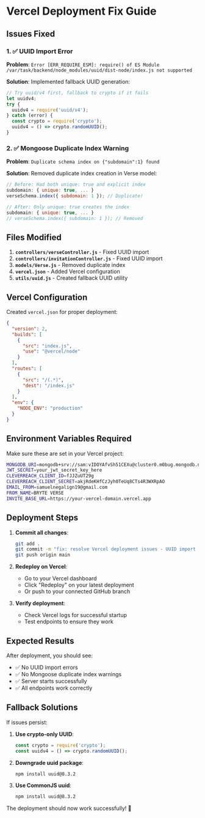 # Vercel Deployment Fix Guide

## Issues Fixed

### 1. ✅ UUID Import Error
**Problem**: `Error [ERR_REQUIRE_ESM]: require() of ES Module /var/task/backend/node_modules/uuid/dist-node/index.js not supported`

**Solution**: Implemented fallback UUID generation:
```javascript
// Try uuid/v4 first, fallback to crypto if it fails
let uuidv4;
try {
  uuidv4 = require('uuid/v4');
} catch (error) {
  const crypto = require('crypto');
  uuidv4 = () => crypto.randomUUID();
}
```

### 2. ✅ Mongoose Duplicate Index Warning
**Problem**: `Duplicate schema index on {"subdomain":1} found`

**Solution**: Removed duplicate index creation in Verse model:
```javascript
// Before: Had both unique: true and explicit index
subdomain: { unique: true, ... }
verseSchema.index({ subdomain: 1 }); // Duplicate!

// After: Only unique: true creates the index
subdomain: { unique: true, ... }
// verseSchema.index({ subdomain: 1 }); // Removed
```

## Files Modified

1. **`controllers/verseController.js`** - Fixed UUID import
2. **`controllers/invitationController.js`** - Fixed UUID import  
3. **`models/Verse.js`** - Removed duplicate index
4. **`vercel.json`** - Added Vercel configuration
5. **`utils/uuid.js`** - Created fallback UUID utility

## Vercel Configuration

Created `vercel.json` for proper deployment:
```json
{
  "version": 2,
  "builds": [
    {
      "src": "index.js",
      "use": "@vercel/node"
    }
  ],
  "routes": [
    {
      "src": "/(.*)",
      "dest": "/index.js"
    }
  ],
  "env": {
    "NODE_ENV": "production"
  }
}
```

## Environment Variables Required

Make sure these are set in your Vercel project:

```bash
MONGODB_URI=mongodb+srv://sam:vIDOYAfvSh51CEXu@cluster0.m0bug.mongodb.net/BryteSpring?retryWrites=true&w=majority
JWT_SECRET=your_jwt_secret_key_here
CLEVERREACH_CLIENT_ID=fJJZuUT29g
CLEVERREACH_CLIENT_SECRET=akjRdeKHfCzJyh0TeUq8CTs4R3WXRpAO
EMAIL_FROM=samuelnegalign19@gmail.com
FROM_NAME=BRYTE VERSE
INVITE_BASE_URL=https://your-vercel-domain.vercel.app
```

## Deployment Steps

1. **Commit all changes**:
   ```bash
   git add .
   git commit -m "fix: resolve Vercel deployment issues - UUID import and Mongoose index"
   git push origin main
   ```

2. **Redeploy on Vercel**:
   - Go to your Vercel dashboard
   - Click "Redeploy" on your latest deployment
   - Or push to your connected GitHub branch

3. **Verify deployment**:
   - Check Vercel logs for successful startup
   - Test endpoints to ensure they work

## Expected Results

After deployment, you should see:
- ✅ No UUID import errors
- ✅ No Mongoose duplicate index warnings
- ✅ Server starts successfully
- ✅ All endpoints work correctly

## Fallback Solutions

If issues persist:

1. **Use crypto-only UUID**:
   ```javascript
   const crypto = require('crypto');
   const uuidv4 = () => crypto.randomUUID();
   ```

2. **Downgrade uuid package**:
   ```bash
   npm install uuid@8.3.2
   ```

3. **Use CommonJS uuid**:
   ```bash
   npm install uuid@8.3.2
   ```

The deployment should now work successfully! 🎯
